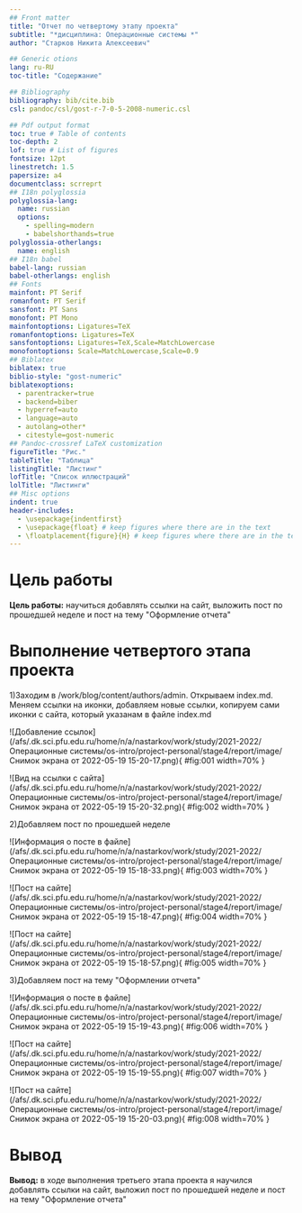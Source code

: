 ```yaml
---
## Front matter
title: "Отчет по четвертому этапу проекта"
subtitle: "*дисциплина: Операционные системы *"
author: "Старков Никита Алексеевич"

## Generic otions
lang: ru-RU
toc-title: "Содержание"

## Bibliography
bibliography: bib/cite.bib
csl: pandoc/csl/gost-r-7-0-5-2008-numeric.csl

## Pdf output format
toc: true # Table of contents
toc-depth: 2
lof: true # List of figures
fontsize: 12pt
linestretch: 1.5
papersize: a4
documentclass: scrreprt
## I18n polyglossia
polyglossia-lang:
  name: russian
  options:
	- spelling=modern
	- babelshorthands=true
polyglossia-otherlangs:
  name: english
## I18n babel
babel-lang: russian
babel-otherlangs: english
## Fonts
mainfont: PT Serif
romanfont: PT Serif
sansfont: PT Sans
monofont: PT Mono
mainfontoptions: Ligatures=TeX
romanfontoptions: Ligatures=TeX
sansfontoptions: Ligatures=TeX,Scale=MatchLowercase
monofontoptions: Scale=MatchLowercase,Scale=0.9
## Biblatex
biblatex: true
biblio-style: "gost-numeric"
biblatexoptions:
  - parentracker=true
  - backend=biber
  - hyperref=auto
  - language=auto
  - autolang=other*
  - citestyle=gost-numeric
## Pandoc-crossref LaTeX customization
figureTitle: "Рис."
tableTitle: "Таблица"
listingTitle: "Листинг"
lofTitle: "Список иллюстраций"
lolTitle: "Листинги"
## Misc options
indent: true
header-includes:
  - \usepackage{indentfirst}
  - \usepackage{float} # keep figures where there are in the text
  - \floatplacement{figure}{H} # keep figures where there are in the text
---
```


# Цель работы

**Цель работы:** научиться добавлять ссылки на сайт, выложить пост по прошедшей неделе и пост на тему "Оформление отчета"

# Выполнение четвертого этапа проекта

1)Заходим в /work/blog/content/authors/admin. Открываем index.md. Меняем ссылки на иконки, добавляем новые ссылки, копируем сами иконки с сайта, который указанам в файле index.md

![Добавление ссылок](/afs/.dk.sci.pfu.edu.ru/home/n/a/nastarkov/work/study/2021-2022/Операционные системы/os-intro/project-personal/stage4/report/image/Снимок экрана от 2022-05-19 15-20-17.png){ #fig:001 width=70% }

![Вид на ссылки с сайта](/afs/.dk.sci.pfu.edu.ru/home/n/a/nastarkov/work/study/2021-2022/Операционные системы/os-intro/project-personal/stage4/report/image/Снимок экрана от 2022-05-19 15-20-32.png){ #fig:002 width=70% }

2)Добавляем пост по прошедшей неделе
 
![Информация о посте в файле](/afs/.dk.sci.pfu.edu.ru/home/n/a/nastarkov/work/study/2021-2022/Операционные системы/os-intro/project-personal/stage4/report/image/Снимок экрана от 2022-05-19 15-18-33.png){ #fig:003 width=70% }

![Пост на сайте](/afs/.dk.sci.pfu.edu.ru/home/n/a/nastarkov/work/study/2021-2022/Операционные системы/os-intro/project-personal/stage4/report/image/Снимок экрана от 2022-05-19 15-18-47.png){ #fig:004 width=70% }

![Пост на сайте](/afs/.dk.sci.pfu.edu.ru/home/n/a/nastarkov/work/study/2021-2022/Операционные системы/os-intro/project-personal/stage4/report/image/Снимок экрана от 2022-05-19 15-18-57.png){ #fig:005 width=70% }

3)Добавляем пост на тему "Оформлении отчета"

![Информация о посте в файле](/afs/.dk.sci.pfu.edu.ru/home/n/a/nastarkov/work/study/2021-2022/Операционные системы/os-intro/project-personal/stage4/report/image/Снимок экрана от 2022-05-19 15-19-43.png){ #fig:006 width=70% }

![Пост на сайте](/afs/.dk.sci.pfu.edu.ru/home/n/a/nastarkov/work/study/2021-2022/Операционные системы/os-intro/project-personal/stage4/report/image/Снимок экрана от 2022-05-19 15-19-55.png){ #fig:007 width=70% }

![Пост на сайте](/afs/.dk.sci.pfu.edu.ru/home/n/a/nastarkov/work/study/2021-2022/Операционные системы/os-intro/project-personal/stage4/report/image/Снимок экрана от 2022-05-19 15-20-03.png){ #fig:008 width=70% }

# Вывод

**Вывод:** в ходе выполнения третьего этапа проекта я научился добавлять ссылки на сайт, выложил пост по прошедшей неделе и пост на тему "Оформление отчета"

